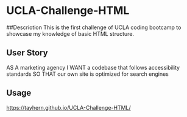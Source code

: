# UCLA-Challenge-HTML

##Descriotion
  This is the first challenge of UCLA coding bootcamp to showcase my knowledge of basic HTML structure.

## User Story
AS A marketing agency
I WANT a codebase that follows accessibility standards
SO THAT our own site is optimized for search engines

## Usage
https://tayhern.github.io/UCLA-Challenge-HTML/
